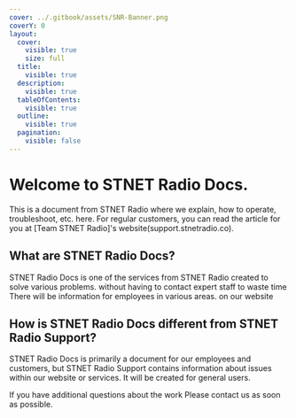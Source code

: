 ```yaml
---
cover: ../.gitbook/assets/SNR-Banner.png
coverY: 0
layout:
  cover:
    visible: true
    size: full
  title:
    visible: true
  description:
    visible: true
  tableOfContents:
    visible: true
  outline:
    visible: true
  pagination:
    visible: false
---
```


# Welcome to STNET Radio Docs.

This is a document from STNET Radio where we explain, how to operate, troubleshoot, etc. here. For regular customers, you can read the article for you at [Team STNET Radio]'s website(support.stnetradio.co).

## What are STNET Radio Docs?
STNET Radio Docs is one of the services from STNET Radio created to solve various problems. without having to contact expert staff to waste time There will be information for employees in various areas. on our website

## How is STNET Radio Docs different from STNET Radio Support?
STNET Radio Docs is primarily a document for our employees and customers, but STNET Radio Support contains information about issues within our website or services. It will be created for general users.

If you have additional questions about the work Please contact us as soon as possible.